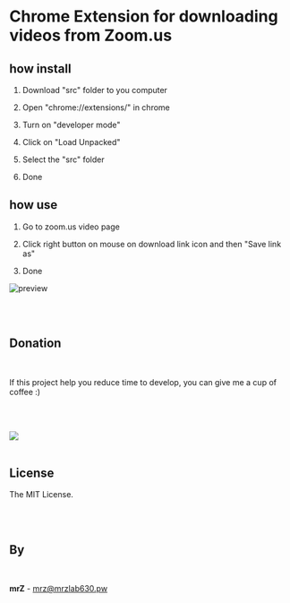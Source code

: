 # Chrome Extension for downloading videos from Zoom.us

## how install

1. Download "src" folder to you computer

2. Open "chrome://extensions/" in chrome

3. Turn on "developer mode"

4. Click on "Load Unpacked"

5. Select the "src" folder 

6. Done



## how use 

1. Go to zoom.us video page

2. Click right button on mouse on download link icon and then "Save link as"

3. Done


![preview](https://github.com/mrzlab630/SketchP5-for-react/blob/master/docs/imgs/use-1.png?raw=true)





<br>
<br>


## Donation

<br>

If this project help you reduce time to develop, you can give me a cup of coffee :)

<br>
<br>

[![](https://www.paypalobjects.com/en_US/i/btn/btn_donateCC_LG.gif)](https://www.paypal.com/cgi-bin/webscr?cmd=_s-xclick&hosted_button_id=3FYLY9YVBTSEL)
<br>
<br>

## License

The MIT License.

<br>
<br>

## By

<br>

**mrZ** - mrz@mrzlab630.pw